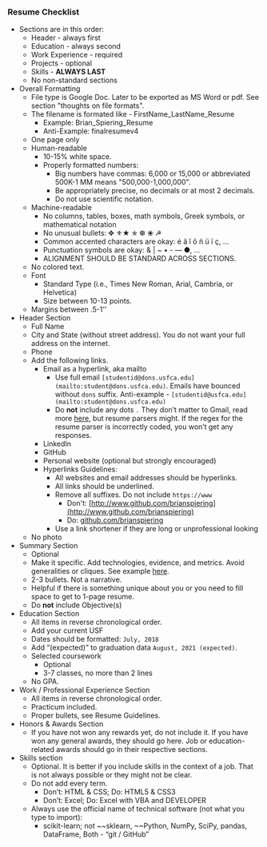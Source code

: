 ### Resume Checklist 

*   Sections are in this order:
    *   Header - always first
    *   Education - always second
    *   Work Experience - required
    *   Projects - optional 
    *   Skills - **ALWAYS LAST**
    *   No non-standard sections
*   Overall Formatting
    *   File type is Google Doc. Later to be exported as MS Word or pdf. See section "thoughts on file formats".
    *   The filename is formated like - FirstName_LastName_Resume
        *   Example: Brian_Spiering_Resume
        *   Anti-Example: finalresumev4
    *   One page only
    *   Human-readable
        *   10-15% white space.
        *   Properly formatted numbers:
            *   Big numbers have commas: 6,000 or 15,000 or abbreviated 500K-1 MM means "500,000-1,000,000".
            *   Be appropriately precise, no decimals or at most 2 decimals.
            *   Do not use scientific notation. 
    *   Machine-readable
        *   No columns, tables, boxes, math symbols, Greek symbols, or mathematical notation
        *   No unusual bullets: ✥ ⚜★ ✯ ❆ ❀ ☭ 
        *   Common accented characters are okay: é â î ô ñ ü ï ç, …
        *   Punctuation symbols are okay: & | ~ • - — ●, …
        *   ALIGNMENT SHOULD BE STANDARD ACROSS SECTIONS.
    *   No colored text.
    *   Font 
        *   Standard Type (i.e., Times New Roman, Arial, Cambria, or Helvetica)
        *   Size between 10-13 points. 
    *   Margins between .5-1’’
*   Header Section
    *   Full Name
    *   City and State (without street address). You do not want your full address on the internet.
    *   Phone
    *   Add the following links.
        *   Email as a hyperlink, aka mailto
            *   Use full email `[studentid@dons.usfca.edu](mailto:student@dons.usfca.edu)`. Emails have bounced without `dons` suffix.  Anti-example - `[studentid@usfca.edu](mailto:student@dons.usfca.edu)`
            *   Do **not** include any dots `.` They don’t matter to Gmail, read more [here](https://support.google.com/mail/answer/7436150?hl=en), but resume parsers might. If the regex for the resume parser is incorrectly coded, you won’t get any responses.
        *   LinkedIn
        *   GitHub
        *   Personal website (optional but strongly encouraged)
        *   Hyperlinks Guidelines:
            *   All websites and email addresses should be hyperlinks.
            *   All links should be underlined.
            *   Remove all suffixes. Do not include `https://www`
                - Don't: [http://www.github.com/brianspiering](http://www.github.com/brianspiering)
                - Do: [github.com/brianspiering](http://www.github.com/brianspiering)
            *   Use a link shortener if they are long or unprofessional looking
    *   No photo    
*   Summary Section
    *   Optional
    *   Make it specific. Add technologies, evidence, and metrics. Avoid generalities or cliques. See example [here](https://zety.com/blog/data-scientist-resume-example). 
    *   2-3 bullets. Not a narrative.
    *   Helpful if there is something unique about you or you need to fill space to get to 1-page resume.
    *   Do **not** include Objective(s)
*   Education Section
    *   All items in reverse chronological order.
    *   Add your current USF
    *   Dates should be formatted: `July, 2018`
    *   Add “(expected)” to graduation data  `August, 2021 (expected)`.
    *   Selected coursework
        *   Optional
        *   3-7 classes, no more than 2 lines
    *   No GPA. 
*   Work / Professional Experience Section
    *   All items in reverse chronological order.
    *   Practicum included.
    *   Proper bullets, see Resume Guidelines.
*   Honors & Awards Section
    *   If you have not won any rewards yet, do not include it. If you have won any general awards, they should go here. Job or education-related awards should go in their respective sections.
*   Skills section
    *   Optional. It is better if you include skills in the context of a job. That is not always possible or they might not be clear. 
    *   Do not add every term. 
        *   Don’t: HTML & CSS; Do: HTML5 & CSS3
        *   Don’t: Excel; Do: Excel with VBA and DEVELOPER
    *   Always use the official name of technical software (not what you type to import):
        *   scikit-learn; not ~~sklearn, ~~Python, NumPy, SciPy, pandas, DataFrame, Both - “git / GitHub”
